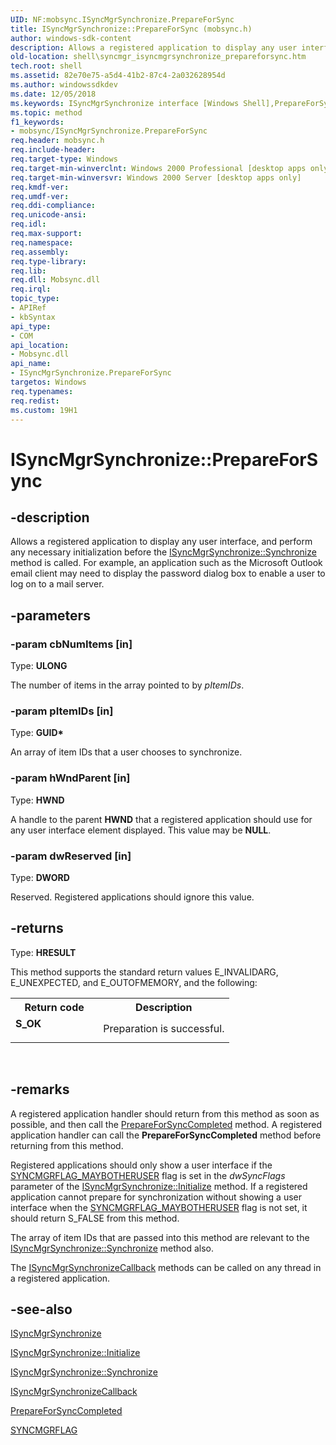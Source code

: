 ```yaml
---
UID: NF:mobsync.ISyncMgrSynchronize.PrepareForSync
title: ISyncMgrSynchronize::PrepareForSync (mobsync.h)
author: windows-sdk-content
description: Allows a registered application to display any user interface, and perform any necessary initialization before the ISyncMgrSynchronize::Synchronize method is called.
old-location: shell\syncmgr_isyncmgrsynchronize_prepareforsync.htm
tech.root: shell
ms.assetid: 82e70e75-a5d4-41b2-87c4-2a032628954d
ms.author: windowssdkdev
ms.date: 12/05/2018
ms.keywords: ISyncMgrSynchronize interface [Windows Shell],PrepareForSync method, ISyncMgrSynchronize.PrepareForSync, ISyncMgrSynchronize::PrepareForSync, PrepareForSync, PrepareForSync method [Windows Shell], PrepareForSync method [Windows Shell],ISyncMgrSynchronize interface, mobsync/ISyncMgrSynchronize::PrepareForSync, shell.syncmgr_isyncmgrsynchronize_prepareforsync, syncmgr.isyncmgrsynchronize_prepareforsync
ms.topic: method
f1_keywords:
- mobsync/ISyncMgrSynchronize.PrepareForSync
req.header: mobsync.h
req.include-header: 
req.target-type: Windows
req.target-min-winverclnt: Windows 2000 Professional [desktop apps only]
req.target-min-winversvr: Windows 2000 Server [desktop apps only]
req.kmdf-ver: 
req.umdf-ver: 
req.ddi-compliance: 
req.unicode-ansi: 
req.idl: 
req.max-support: 
req.namespace: 
req.assembly: 
req.type-library: 
req.lib: 
req.dll: Mobsync.dll
req.irql: 
topic_type:
- APIRef
- kbSyntax
api_type:
- COM
api_location:
- Mobsync.dll
api_name:
- ISyncMgrSynchronize.PrepareForSync
targetos: Windows
req.typenames: 
req.redist: 
ms.custom: 19H1
---
```


# ISyncMgrSynchronize::PrepareForSync


## -description


Allows a registered application to display any user interface, and perform any necessary initialization before the <a href="https://docs.microsoft.com/windows/desktop/api/mobsync/nf-mobsync-isyncmgrsynchronize-synchronize">ISyncMgrSynchronize::Synchronize</a> method is called. For example, an application such as the Microsoft Outlook email client may need to display the password dialog box to enable a user to log on to a mail server.


## -parameters




### -param cbNumItems [in]

Type: <b>ULONG</b>

The number of items in the array pointed to by <i>pItemIDs</i>.


### -param pItemIDs [in]

Type: <b>GUID*</b>

An array of item IDs that a user chooses to synchronize.


### -param hWndParent [in]

Type: <b>HWND</b>

A handle to the parent <b>HWND</b> that a registered application should use for any user interface element displayed. This value may be <b>NULL</b>.


### -param dwReserved [in]

Type: <b>DWORD</b>

Reserved. Registered applications should ignore this value.


## -returns



Type: <b>HRESULT</b>

This method supports the standard return values E_INVALIDARG, E_UNEXPECTED, and E_OUTOFMEMORY, and the following:

<table>
<tr>
<th>Return code</th>
<th>Description</th>
</tr>
<tr>
<td width="40%">
<dl>
<dt><b>S_OK</b></dt>
</dl>
</td>
<td width="60%">
Preparation is successful.

</td>
</tr>
</table>
 




## -remarks



A registered application handler should return from this method as soon as possible, and then call the <a href="https://docs.microsoft.com/windows/desktop/api/mobsync/nf-mobsync-isyncmgrsynchronizecallback-prepareforsynccompleted">PrepareForSyncCompleted</a> method. A registered application handler can call the <b>PrepareForSyncCompleted</b> method before returning from this method.

Registered applications should only show a user interface if the 
<a href="https://docs.microsoft.com/windows/desktop/api/mobsync/ne-mobsync-syncmgrflag">SYNCMGRFLAG_MAYBOTHERUSER</a> flag is set in the <i>dwSyncFlags</i> parameter of the 
<a href="https://docs.microsoft.com/windows/desktop/api/mobsync/nf-mobsync-isyncmgrsynchronize-initialize">ISyncMgrSynchronize::Initialize</a> method. If a registered application cannot prepare for synchronization without showing a user interface when the <a href="https://docs.microsoft.com/windows/desktop/api/mobsync/ne-mobsync-syncmgrflag">SYNCMGRFLAG_MAYBOTHERUSER</a> flag is not set, it should return S_FALSE from this method.

The array of item IDs that are passed into this method are relevant to the <a href="https://docs.microsoft.com/windows/desktop/api/mobsync/nf-mobsync-isyncmgrsynchronize-synchronize">ISyncMgrSynchronize::Synchronize</a> method also.

The <a href="https://docs.microsoft.com/windows/desktop/api/mobsync/nn-mobsync-isyncmgrsynchronizecallback">ISyncMgrSynchronizeCallback</a> methods can be called on any thread in a registered application.




## -see-also




<a href="https://docs.microsoft.com/windows/desktop/api/mobsync/nn-mobsync-isyncmgrsynchronize">ISyncMgrSynchronize</a>



<a href="https://docs.microsoft.com/windows/desktop/api/mobsync/nf-mobsync-isyncmgrsynchronize-initialize">ISyncMgrSynchronize::Initialize</a>



<a href="https://docs.microsoft.com/windows/desktop/api/mobsync/nf-mobsync-isyncmgrsynchronize-synchronize">ISyncMgrSynchronize::Synchronize</a>



<a href="https://docs.microsoft.com/windows/desktop/api/mobsync/nn-mobsync-isyncmgrsynchronizecallback">ISyncMgrSynchronizeCallback</a>



<a href="https://docs.microsoft.com/windows/desktop/api/mobsync/nf-mobsync-isyncmgrsynchronizecallback-prepareforsynccompleted">PrepareForSyncCompleted</a>



<a href="https://docs.microsoft.com/windows/desktop/api/mobsync/ne-mobsync-syncmgrflag">SYNCMGRFLAG</a>
 

 

